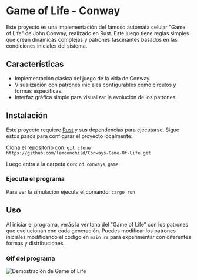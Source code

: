
# Game of Life - Conway

Este proyecto es una implementación del famoso autómata celular "Game of Life" de John Conway, realizado en Rust. Este juego tiene reglas simples que crean dinámicas complejas y patrones fascinantes basados en las condiciones iniciales del sistema.

## Características

- Implementación clásica del juego de la vida de Conway.
- Visualización con patrones iniciales configurables como círculos y formas específicas.
- Interfaz gráfica simple para visualizar la evolución de los patrones.

## Instalación

Este proyecto requiere [Rust](https://www.rust-lang.org/tools/install) y sus dependencias para ejecutarse. Sigue estos pasos para configurar el proyecto localmente:

Clona el repositorio con: ``` git clone https://github.com/lemoonchild/Conways-Game-Of-Life.git  ```

Luego entra a la carpeta con: 
``` cd conways_game ```

### Ejecuta el programa
Para ver la simulación ejecuta el comando: ```cargo run ```

## Uso
Al iniciar el programa, verás la ventana del "Game of Life" con los patrones que evolucionan con cada generación. Puedes modificar los patrones iniciales modificando el código en ```main.rs``` para experimentar con diferentes formas y distribuciones.

### Gif del programa 

![Demostración de Game of Life](ConwaysGameOfLife.gif)
